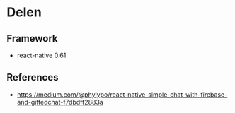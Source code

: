 # Delen

## Framework

- react-native 0.61

## References

- https://medium.com/@phylypo/react-native-simple-chat-with-firebase-and-giftedchat-f7dbdff2883a

